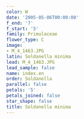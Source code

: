 ```yaml
---
color: W
date: '2005-05-06T00:00:00'
f_end: '7'
f_start: '5'
family: Primulaceae
flower_type: C
image:
- M_4_1463.JPG
latin: Soldanella minima
lead: M_4_1463.JPG
lead_sample: false
name: index.en
order: Soldanella
parallel: false
petals: '5'
petals_joined: false
star_shape: false
title: Soldanella minima
---
```


